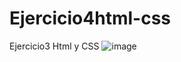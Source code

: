 # Ejercicio4html-css
Ejercicio3 Html y CSS 
![image](https://user-images.githubusercontent.com/67648870/135665825-ee787537-6199-4329-b572-fd67ff3dcb1b.png)
